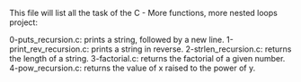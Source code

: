 This file will list all the task of the C - More functions, more nested loops project:

0-puts_recursion.c: prints a string, followed by a new line.
1-print_rev_recursion.c: prints a string in reverse.
2-strlen_recursion.c: returns the length of a string.
3-factorial.c: returns the factorial of a given number.
4-pow_recursion.c: returns the value of x raised to the power of y.

